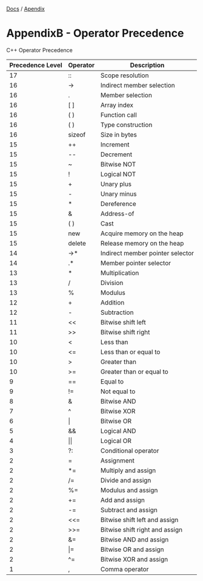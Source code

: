 [Docs](../../) / [Apendix](../)
# AppendixB - Operator Precedence

C++ Operator Precedence

| Precedence Level 	| Operator 	| Description 	|
|---	|---	|---	|
| 17 	| :: 	| Scope resolution 	|
| 16 	| -> 	| Indirect member selection 	|
| 16 	| . 	| Member selection 	|
| 16 	| [ ] 	| Array index 	|
| 16 	| ( ) 	| Function call 	|
| 16 	| ( ) 	| Type construction 	|
| 16 	| sizeof 	| Size in bytes 	|
| 15 	| ++ 	| Increment 	|
| 15 	| -- 	| Decrement 	|
| 15 	| ~ 	| Bitwise NOT 	|
| 15 	| ! 	| Logical NOT 	|
| 15 	| + 	| Unary plus 	|
| 15 	| - 	| Unary minus 	|
| 15 	| * 	| Dereference 	|
| 15 	| & 	| Address-of 	|
| 15 	| ( ) 	| Cast 	|
| 15 	| new 	| Acquire memory on the heap 	|
| 15 	| delete 	| Release memory on the heap 	|
| 14 	| ->* 	| Indirect member pointer selector 	|
| 14 	| .* 	| Member pointer selector 	|
| 13 	| * 	| Multiplication 	|
| 13 	| / 	| Division 	|
| 13 	| % 	| Modulus 	|
| 12 	| + 	| Addition 	|
| 12 	| - 	| Subtraction 	|
| 11 	| << 	| Bitwise shift left 	|
| 11 	| >> 	| Bitwise shift right 	|
| 10 	| < 	| Less than 	|
| 10 	| <= 	| Less than or equal to 	|
| 10 	| > 	| Greater than 	|
| 10 	| >= 	| Greater than or equal to 	|
| 9 	| == 	| Equal to 	|
| 9 	| != 	| Not equal to 	|
| 8 	| & 	| Bitwise AND 	|
| 7 	| ^ 	| Bitwise XOR 	|
| 6 	| \| 	| Bitwise OR 	|
| 5 	| && 	| Logical AND 	|
| 4 	| \|\| 	| Logical OR 	|
| 3 	| ?: 	| Conditional operator 	|
| 2 	| = 	| Assignment 	|
| 2 	| *= 	| Multiply and assign 	|
| 2 	| /= 	| Divide and assign 	|
| 2 	| %= 	| Modulus and assign 	|
| 2 	| += 	| Add and assign 	|
| 2 	| -= 	| Subtract and assign 	|
| 2 	| <<= 	| Bitwise shift left and assign 	|
| 2 	| >>= 	| Bitwise shift right and assign 	|
| 2 	| &= 	| Bitwise AND and assign 	|
| 2 	| \|= 	| Bitwise OR and assign 	|
| 2 	| ^= 	| Bitwise XOR and assign 	|
| 1 	| , 	| Comma operator 	|

